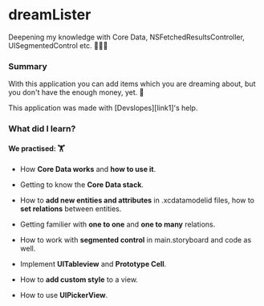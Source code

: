 # dreamLister
Deepening my knowledge with Core Data, NSFetchedResultsController, UISegmentedControl etc. 👩🏻‍💻


### Summary ###

With this application you can add items which you are dreaming about, but you don't have the enough money, yet. 🤑

This application was made with [Devslopes][link1]'s help.

### What did I learn? ###

#### We practised: 🏋 ####

- How **Core Data works** and **how to use it**.

- Getting to know the **Core Data stack**.

- How to **add new entities and attributes** in .xcdatamodelid files, how to **set relations** between entities.

- Getting familier with **one to one** and **one to many** relations. 

- How to work with **segmented control** in main.storyboard and code as well. 

- Implement **UITableview** and **Prototype Cell**. 

- How to **add custom style** to a view. 

- How to use **UIPickerView**. 
